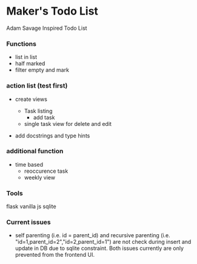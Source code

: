 # Maker's Todo List
Adam Savage Inspired Todo List


### Functions
- list in list
- half marked
- filter empty and mark


### action list (test first)
- create views
    - Task listing
        - add task
    - single task view for delete and edit

- add docstrings and type hints

### additional function
- time based
    - reoccurence task
    - weekly view



### Tools
flask
vanilla js
sqlite


### Current issues
- self parenting (i.e. id = parent_id) and recursive parenting (i.e. "id=1,parent_id=2","id=2,parent_id=1") are not check during insert and update in DB due to sqlite constraint. Both issues currently are only prevented from the frontend UI.